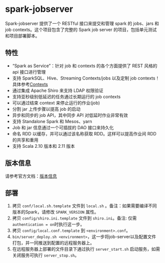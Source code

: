 spark-jobserver
===

Spark-jobserver 提供了一个 RESTful 接口来提交和管理 spark 的 jobs、jars 和 job contexts。这个项目包含了完整的 Spark job server 的项目，包括单元测试和项目部署脚本。

## 特性

- “Spark as Service”：针对 job 和 contexts 的各个方面提供了 REST 风格的 api 接口进行管理
- 支持 SparkSQL、Hive、Streaming Contexts/jobs 以及定制 job contexts！具体参考[Contexts](doc/contexts.md)
- 通过集成 Apache Shiro 来支持 LDAP 权限验证
- 支持亚秒级别低延迟的任务通过长期运行的 job contexts
- 可以通过结束 context 来停止运行的作业(job)
- 分割 jar 上传步骤以提高 job 的启动
- 异步和同步的 job API，其中同步 API 对低延时作业非常有效
- 支持 Standalone Spark 和 Mesos、yarn
- Job 和 jar 信息通过一个可插拔的 DAO 接口来持久化
- 命名 RDD 以缓存，并可以通过该名称获取 RDD。这样可以提高作业间 RDD 的共享和重用
- 支持 Scala 2.10 版本和 2.11 版本

## 版本信息

请参考官方文档：[版本信息](https://github.com/spark-jobserver/spark-jobserver#version-information)

## 部署

1. 拷贝 `conf/local.sh.template` 文件到 `local.sh` 。备注：如果需要编译不同版本的Spark，请修改 `SPARK_VERSION` 属性。
2. 拷贝 `config/shiro.ini.template` 文件到 `shiro.ini`。备注: 仅需 `authentication = on`时执行这一步。
3. 拷贝 `config/local.conf.template` 到 `<environment>.conf`。
4. `bin/server_deploy.sh <environment>`，这一步将job-server以及配置文件打包，并一同推送到配置的远程服务器上。
5. 在远程服务器上部署的文件目录下通过执行 `server_start.sh` 启动服务，如需关闭服务可执行 `server_stop.sh`。
